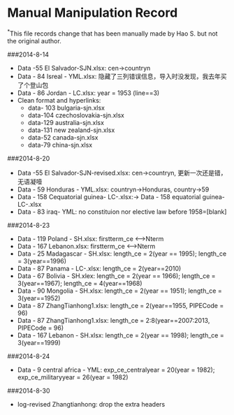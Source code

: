 Manual Manipulation Record
=======
<SUP>\*</SUP>This file records change that has been manually made by Hao S. but not the original author.

###2014-8-14
- Data -55 El Salvador-SJN.xlsx: cen->countryn
- Data - 84 Isreal - YML.xlsx: 隐藏了三列错误信息，导入时没发现，我去年买了个登山包
- Data - 86 Jordan - LC.xlsx: year = 1953 (line==3)
- Clean format and hyperlinks:
	- data- 103 bulgaria-sjn.xlsx 
	- data-104 czechoslovakia-sjn.xlsx 
	- data-129 australia-sjn.xlsx 
	- data-131 new zealand-sjn.xlsx 
	- data-52 canada-sjn.xlsx
	- data-79 china-sjn.xlsx

###2014-8-20
- Data -55 El Salvador-SJN-revised.xlsx: cen->countryn, 更新一次还是错，无语凝噎 
- Data - 59 Honduras  - YML.xlsx: countryn->Honduras, country->59
- Data - 158 Cequatorial guinea- LC-.xlsx:-> Data - 158 equatorial guinea- LC-.xlsx
- Data - 83 iraq- YML: no constituion nor elective law before 1958=[blank]

###2014-8-23
- Data - 119 Poland - SH.xlsx: firstterm_ce <-->Nterm
- Data - 167 Lebanon.xlsx: firstterm_ce <-->Nterm
- Data - 25 Madagascar - SH.xlsx: length_ce = 2(year == 1995); length_ce = 3(year==1996)
- Data - 87 Panama - LC-.xlsx: length_ce = 2(year==2010)
- Data - 67 Bolivia - SH.xlex: length_ce = 2(year == 1966); length_ce = 3(year==1967); length_ce = 4(year==1968)
- Data - 90 Mongolia - SH.xlsx: length_ce = 2(year == 1951); length_ce = 3(year==1952)
- Data - 87 ZhangTianhong1.xlsx: length_ce = 2(year==1955, PIPECode = 96)
- Data - 87 ZhangTianhong1.xlsx: length_ce = 2:8(year==2007:2013, PIPECode = 96)
- Data - 167 Lebanon - SH.xlsx: length_ce = 2(year == 1998); length_ce = 3(year==1999)

###2014-8-24
- Data - 9 central africa - YML: exp_ce_centralyear = 20(year = 1982); exp_ce_militaryyear = 26(year = 1982)

###2014-8-30
- log-revised Zhangtianhong: drop the extra headers